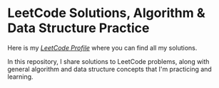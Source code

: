 <h1>LeetCode Solutions, Algorithm & Data Structure Practice</h1>

Here is my [*LeetCode Profile*](https://leetcode.com/u/KvC9nWZ39D/) where you can find all my solutions.

In this repository, I share solutions to LeetCode problems, along with general algorithm and data structure concepts that I'm practicing and learning.
